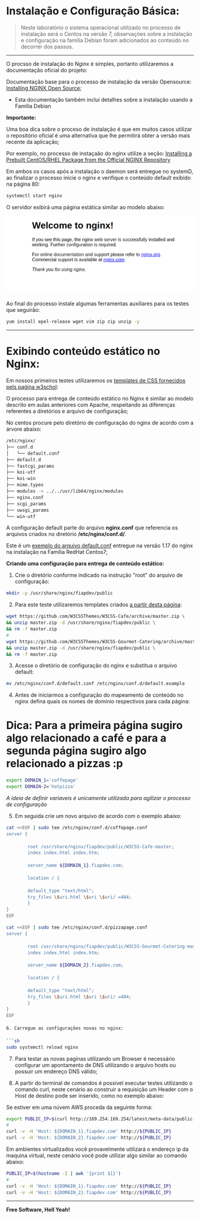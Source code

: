 
# Instalação e Configuração Básica:

> Neste laboratório o sistema operacional utilizado no processo de instalação será o Centos na versão 7, observações sobre a instalação e configuração na família Debian foram adicionados ao conteúdo no decorrer dos passos.

---

O procsso de instalação do Nginx é simples, portanto utilizaremos a documentação oficial do projeto:

Documentação base para o processo de instalação da versão Opensource:
[Installing NGINX Open Source](https://docs.nginx.com/nginx/admin-guide/installing-nginx/installing-nginx-open-source/);

* Esta documentação também inclui detalhes sobre a instalação usando a Família Debian

**Importante:**

Uma boa dica sobre o proceso de instalação é que em muitos casos utilizar o repositório oficial é uma alternativa que lhe permitirá obter a versão mais recente da aplicação;

Por exemplo, no processo de instaçaão do nginx utilize a seção: [Installing a Prebuilt CentOS/RHEL Package from the Official NGINX Repository](https://docs.nginx.com/nginx/admin-guide/installing-nginx/installing-nginx-open-source/#installing-a-prebuilt-centos-rhel-package-from-the-official-nginx-repository)

Em ambos os casos após a instalação o daemon será entregue no systemD, ao finalizar o processo inicie o nginx e verifique o conteúdo default exibido na página 80:

```sh
systemctl start nginx
```

O servidor exibirá uma página estática similar ao modelo abaixo:

![alt tag](https://github.com/fiapsistemaslinux/apostila/raw/master/images/nginx-004.png)


Ao final do processo instale algumas ferramentas auxiliares para os testes que seguirão:

```sh
yum install epel-release wget vim zip zip unzip -y
```

---

# Exibindo conteúdo estático no Nginx:

Em nossos primeiros testes utilizaremos os [templates de CSS fornecidos pels paǵina w3schol](https://www.w3schools.com/w3css/w3css_templates.asp):

O processo para entrega de conteúdo estático no Nginx é similar ao modelo descrito em aulas anteriores com Apache, respeitando as diferenças referentes a diretórios e arquivo de configuração;

No centos procure pelo diretório de configuração do nginx de acordo com a árvore abaixo:

```sh
/etc/nginx/
├── conf.d
│   └── default.conf
├── default.d
├── fastcgi_params
├── koi-utf
├── koi-win
├── mime.types
├── modules -> ../../usr/lib64/nginx/modules
├── nginx.conf
├── scgi_params
├── uwsgi_params
└── win-utf
```

A configuração default parte do arquivo **nginx.conf** que referencia os arquivos criados no diretório **/etc/nginx/conf.d/**.

Este é um [exemplo do arquivo default.conf](https://github.com/fiapsistemaslinux/apostila/raw/master/content/nginx/install/default.conf) entregue na versão 1.17 do nginx na instalação na Família RedHat Centos7;

**Criando uma configuração para entrega de conteúdo estático:**

1. Crie o diretório conforme indicado na instrução "root" do arquivo de configuração:

```sh
mkdir -p /usr/share/nginx/fiapdev/public
```

2. Para este teste utilizaremos templates criados [a partir desta página](https://w3cssthemes.com/):

```sh
wget https://github.com/W3CSSThemes/W3CSS-Cafe/archive/master.zip \
&& unzip master.zip -d /usr/share/nginx/fiapdev/public \
&& rm -f master.zip
#
wget https://github.com/W3CSSThemes/W3CSS-Gourmet-Catering/archive/master.zip \
&& unzip master.zip -d /usr/share/nginx/fiapdev/public \
&& rm -f master.zip
```

3. Acesse o diretório de configuração do nginx e substitua o arquivo default:

```sh
mv /etc/nginx/conf.d/default.conf /etc/nginx/conf.d/default.example
```

4. Antes de iniciarmos a configuração do mapeamento de conteúdo no nginx defina quais os nomes de domínio respectivos para cada página:

# Dica: Para a primeira página sugiro algo relacionado a café e para a segunda página sugiro algo relacionado a pizzas :p

```sh
export DOMAIN_1='coffepage'
export DOMAIN-2='hotpizza'
```

*A ideia de definir variaveis é unicamente utilizada para agilizar o processo de configuração*

5. Em seguida crie um novo arquivo de acordo com o exemplo abaixo:

```sh
cat <<EOF | sudo tee /etc/nginx/conf.d/coffepage.conf
server {

        root /usr/share/nginx/fiapdev/public/W3CSS-Cafe-master;
        index index.html index.htm;

        server_name ${DOMAIN_1}.fiapdev.com;

        location / {

        default_type "text/html";
        try_files \$uri.html \$uri \$uri/ =404;
        }
}
EOF
```

```sh
cat <<EOF | sudo tee /etc/nginx/conf.d/pizzapage.conf
server {

        root /usr/share/nginx/fiapdev/public/W3CSS-Gourmet-Catering-master;
        index index.html index.htm;

        server_name ${DOMAIN_2}.fiapdev.com;

        location / {

        default_type "text/html";
        try_files \$uri.html \$uri \$uri/ =404;
        }
}
EOF

6. Carregue as configurações novas no nginx:

```sh
sudo systemctl reload nginx
```

7. Para testar as novas pagínas utilizando um Browser é necessário configurar um apontamento de DNS utilizando o arquivo hosts ou possuir um endereço DNS válido;

8. A partir do terminal de comandos é possível executar testes utilizando o comando curl, neste cenário ao construir a requisição um Header com o Host de destino pode ser inserido, como no exemplo abaixo:

Se estiver em uma núvem AWS proceda da seguinte forma:

```sh
export PUBLIC_IP=$(curl http://169.254.169.254/latest/meta-data/public-ipv4)
#
curl -v -H 'Host: ${DOMAIN_1}.fiapdev.com' http://${PUBLIC_IP}
curl -v -H 'Host: ${DOMAIN_2}.fiapdev.com' http://${PUBLIC_IP}
```

Em ambientes virtualizados você provavelmente utilizará o endereço ip da maquina virtual, neste cenário vocẽ pode utilizar algo similar ao comando abaixo:

```sh
PUBLIC_IP=$(hostname -I | awk '{print $1}')
#
curl -v -H 'Host: ${DOMAIN_1}.fiapdev.com' http://${PUBLIC_IP}
curl -v -H 'Host: ${DOMAIN_2}.fiapdev.com' http://${PUBLIC_IP}
```
---

**Free Software, Hell Yeah!**